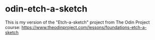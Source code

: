 # odin-etch-a-sketch
This is my version of the "Etch-a-sketch" project from The Odin Project course:
https://www.theodinproject.com/lessons/foundations-etch-a-sketch